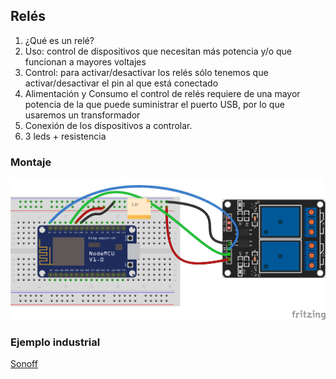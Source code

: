 ## Relés

1. ¿Qué es un relé?
1. Uso:  control de dispositivos que necesitan más potencia y/o que funcionan a mayores voltajes
1. Control: para activar/desactivar los relés sólo tenemos que activar/desactivar el pin al que está conectado
1. Alimentación y Consumo el control de relés requiere de una mayor potencia de la que puede suministrar el puerto USB, por lo que usaremos un transformador
1. Conexión de los dispositivos a controlar.
  1. 3 leds + resistencia

### Montaje

![Relés](./images/Reles_bb.png)

### Ejemplo industrial
[Sonoff](
https://programarfacil.com/esp8266/domotica-sonoff-wifi-espurna/)
